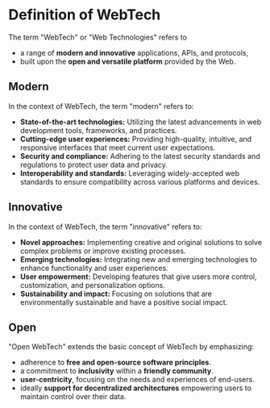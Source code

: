 # Definition of WebTech

The term "WebTech" or "Web Technologies" refers to

- a range of **modern and innovative** applications, APIs, and protocols,
- built upon the **open and versatile platform** provided by the Web.

## Modern

In the context of WebTech, the term "modern" refers to:

- **State-of-the-art technologies:** Utilizing the latest advancements in web development tools, frameworks, and practices.
- **Cutting-edge user experiences:** Providing high-quality, intuitive, and responsive interfaces that meet current user expectations.
- **Security and compliance:** Adhering to the latest security standards and regulations to protect user data and privacy.
- **Interoperability and standards:** Leveraging widely-accepted web standards to ensure compatibility across various platforms and devices.

## Innovative

In the context of WebTech, the term "innovative" refers to:

- **Novel approaches:** Implementing creative and original solutions to solve complex problems or improve existing processes.
- **Emerging technologies:** Integrating new and emerging technologies to enhance functionality and user experiences.
- **User empowerment:** Developing features that give users more control, customization, and personalization options.
- **Sustainability and impact:** Focusing on solutions that are environmentally sustainable and have a positive social impact.

## Open

"Open WebTech" extends the basic concept of WebTech by emphasizing:

- adherence to **free and open-source software principles**.
- a commitment to **inclusivity** within a **friendly community**.
- **user-centricity**, focusing on the needs and experiences of end-users.
- ideally **support for decentralized architectures** empowering users to maintain control over their data.

